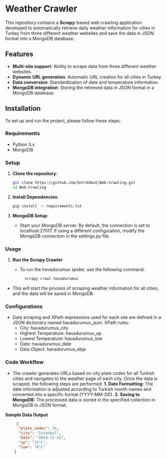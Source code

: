 # Weather Crawler

This repository contains a **Scrapy**-based web crawling application developed to automatically retrieve daily weather information for cities in Turkey from three different weather websites and save the data in JSON format into a MongoDB database.

## Features

- **Multi-site support**: Ability to scrape data from three different weather websites.
- **Dynamic URL generation**: Automatic URL creation for all cities in Turkey.
- **Data conversion**: Standardization of date and temperature information.
- **MongoDB integration**: Storing the retrieved data in JSON format in a MongoDB database.

## Installation

To set up and run the project, please follow these steps:

### Requirements

- Python 3.x
- MongoDB

### Setup

1. **Clone the repository**:

   ```bash
   git clone https://github.com/SntrkUmut/Web-Crawling.git
   cd Web-Crawling
   
2. **Install Dependencies**:

   ```bash
   pip install -r requirements.txt
   
3. **MongoDB Setup**:
   
   - Start your MongoDB server. By default, the connection is set to localhost:27017. If using a different configuration, modify the MongoDB connection in the settings.py file.

### Usage

1. **Run the Scrapy Crawler**

   - To run the havadurumux spider, use the following command:
  
     ```bash
       scrapy crawl havadurumux

  - This will start the process of scraping weather information for all cities, and the data will be saved in MongoDB.

### Configurations

  - Data scraping and XPath expressions used for each site are defined in a JSON dictionary named havadurumux_json. XPath rules:
    - City: havadurumux_city
    - Highest Temperature: havadurumux_up
    - Lowest Temperature: havadurumux_low
    - Date: havadurumux_date
    - Data Object: havadurumux_obje

### Code Workflow

 - The crawler generates URLs based on city plate codes for all Turkish cities and navigates to the weather page of each city. Once the data is scraped, the following steps are performed:
  **1. Date Formatting:** The date information is adjusted according to Turkish month names and converted into a specific format (YYYY-MM-DD).
  **2. Saving to MongoDB:** The processed data is stored in the specified collection in MongoDB in JSON format.

**Sample Data Output**

  ```json 
       {
        "plate_codes": 34,
        "city": "Istanbul",
        "date": "2024-11-13",
        "up": "15°C",
        "low": "8°C"
      }
